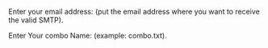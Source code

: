 Enter your email address: (put the email address where you want to receive the valid SMTP).

Enter Your combo Name: (example: combo.txt).
